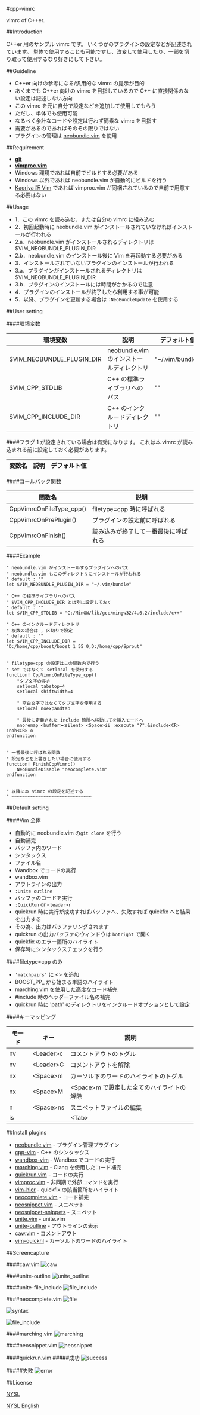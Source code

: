 #cpp-vimrc

vimrc of C++er.



##Introduction

C++er 用のサンプル vimrc です。
いくつかのプラグインの設定などが記述されています。
単体で使用することも可能ですし、改変して使用したり、一部を切り取って使用するなり好きにして下さい。


##Guideline

* C++er 向けの参考になる/汎用的な vimrc の提示が目的
 * あくまでも C++er 向けの vimrc を目指しているので C++ に直接関係のない設定は記述しない方向
* この vimrc を元に自分で設定などを追加して使用してもらう
 * ただし、単体でも使用可能
* なるべく余計なコードや設定は行わず簡素な vimrc を目指す
 * 需要があるのであればそのその限りではない
* プラグインの管理は [neobundle.vim](https://github.com/Shougo/neobundle.vim) を使用


##Requirement

* __[git](http://git-scm.com/)__
* __[vimproc.vim](https://github.com/Shougo/vimproc.vim)__
 * Windows 環境であれば自前でビルドする必要がある
 * Windows 以外であれば neobundle.vim が自動的にビルドを行う
 * [Kaoriya 版 Vim](http://www.kaoriya.net/software/vim/) であれば vimproc.vim が同梱されているので自前で用意する必要はない



##Usage

* 1．この vimrc を読み込む、または自分の vimrc に組み込む
* 2．初回起動時に neobundle.vim がインストールされていなければインストールが行われる
 * 2.a．neobundle.vim がインストールされるディレクトリは $VIM_NEOBUNDLE_PLUGIN_DIR
 * 2.b．neobundle.vim のインストール後に Vim を再起動する必要がある
* 3．インストールされていないプラグインのインストールが行われる
 * 3.a．プラグインがインストールされるディレクトリは $VIM_NEOBUNDLE_PLUGIN_DIR
 * 3.b．プラグインのインストールには時間がかかるので注意
* 4．プラグインのインストールが終了したら利用する事が可能
* 5．以降、プラグインを更新する場合は `:NeoBundleUpdate` を使用する


##User setting

####環境変数

|環境変数|説明|デフォルト値|
|----|----|----|
|$VIM_NEOBUNDLE_PLUGIN_DIR|neobundle.vim のインストールディレクトリ|"~/.vim/bundle/"|
|$VIM_CPP_STDLIB|C++ の標準ライブラリへのパス|""|
|$VIM_CPP_INCLUDE_DIR|C++ のインクルードディレクトリ|""|


####フラグ
1 が設定されている場合は有効になります。
これは本 vimrc が読み込まれる前に設定しておく必要があります。


|変数名|説明|デフォルト値|
|----|----|----|


####コールバック関数

|関数名|説明|
|----|----|
|CppVimrcOnFileType_cpp()|filetype=cpp 時に呼ばれる|
|CppVimrcOnPrePlugin()|プラグインの設定前に呼ばれる|
|CppVimrcOnFinish()|読み込みが終了して一番最後に呼ばれる|


####Example


```vim
" neobundle.vim がインストールするプラグインへのパス
" neobundle.vim もこのディレクトリにインストールが行われる
" default : ""
let $VIM_NEOBUNDLE_PLUGIN_DIR = "~/.vim/bundle"

" C++ の標準ライブラリへのパス
" $VIM_CPP_INCLUDE_DIR とは別に設定しておく
" default : ""
let $VIM_CPP_STDLIB = "C:/MinGW/lib/gcc/mingw32/4.6.2/include/c++"

" C++ のインクルードディレクトリ
" 複数の場合は , 区切りで設定
" default : ""
let $VIM_CPP_INCLUDE_DIR = "D:/home/cpp/boost/boost_1_55_0,D:/home/cpp/Sprout"


" filetype=cpp の設定はこの関数内で行う
" set ではなくて setlocal を使用する
function! CppVimrcOnFileType_cpp()
	"タブ文字の長さ
	setlocal tabstop=4
	setlocal shiftwidth=4

	" 空白文字ではなくてタブ文字を使用する
	setlocal noexpandtab

	" 最後に定義された include 箇所へ移動してを挿入モードへ
	nnoremap <buffer><silent> <Space>ii :execute "?".&include<CR> :noh<CR> o
endfunction


" 一番最後に呼ばれる関数
" 設定などを上書きしたい場合に使用する
function! FinishCppVimrc()
	NeoBundleDisable "neocomplete.vim"
endfunction


" 以降に本 vimrc の設定を記述する
" ~~~~~~~~~~~~~~~~~~~~~~~~~~~~~~
```


##Default setting

####Vim 全体
* 自動的に neobundle.vim の`git clone` を行う
* 自動補完
 * バッファ内のワード
 * シンタックス
 * ファイル名
* Wandbox でコードの実行
 * wandbox.vim
* アウトラインの出力
 * `:Unite outline`
* バッファのコードを実行
 * `:QuickRun` or `<leader>r`
* quickrun 時に実行が成功すればバッファへ、失敗すれば quickfix へと結果を出力する
 * その為、出力はバッファリングされます
* quickrun の出力バッファのウィンドウは `botright` で開く
* quickfix のエラー箇所のハイライト
* 保存時にシンタックスチェックを行う


####filetype=cpp のみ
* `'matchpairs'` に <\> を追加
* BOOST\_PP\_ から始まる単語のハイライト
* marching.vim を使用した高度なコード補完
* #include 時のヘッダーファイル名の補完
* quickrun 時に 'path' のディレクトリをインクルードオプションとして設定


####キーマッピング

|モード|キー|説明|
|----|----|----|
|nv|&lt;Leader&gt;c|コメントアウトのトグル|
|nv|&lt;Leader&gt;C|コメントアウトを解除|
|nx|&lt;Space&gt;m|カーソル下のワードのハイライトのトグル|
|nx|&lt;Space&gt;M|&lt;Space&gt;m で設定した全てのハイライトの解除|
|n|&lt;Space&gt;ns|スニペットファイルの編集|
|is||&lt;Tab&gt;|スニペットの展開|


##Install plugins

* [neobundle.vim](https://github.com/Shougo/neobundle.vim) - プラグイン管理プラグイン
* [cpp-vim](https://github.com/vim-jp/cpp-vim) - C++ のシンタックス
* [wandbox-vim](https://github.com/rhysd/wandbox-vim) - Wandbox でコードの実行
* [marching.vim](https://github.com/osyo-manga/vim-marching) - Clang を使用したコード補完
* [quickrun.vim](https://github.com/thinca/vim-quickrun) - コードの実行
* [vimproc.vim](https://github.com/Shougo/vimproc.vim) - 非同期で外部コマンドを実行
* [vim-hier](https://github.com/jceb/vim-hier) - quickfix の該当箇所をハイライト
* [neocomplete.vim](https://github.com/Shougo/neocomplete.vim) - コード補完
* [neosnippet.vim](https://github.com/Shougo/neosnippet.vim) - スニペット
* [neosnippet-snippets](https://github.com/Shougo/neosnippet-snippets) - スニペット
* [unite.vim](https://github.com/Shougo/unite.vim) - unite.vim
* [unite-outline](https://github.com/Shougo/unite-outline) - アウトラインの表示
* [caw.vim](https://github.com/tyru/caw.vim) - コメントアウト
* [vim-quickhl](https://github.com/t9md/vim-quickhl) - カーソル下のワードのハイライト


##Screencapture


####caw.vim
![caw](https://f.cloud.github.com/assets/214488/1780800/041ae102-6883-11e3-926f-4007ca8b91cf.gif)


####unite-outline
![unite_outline](https://f.cloud.github.com/assets/214488/1779845/b889ba84-6859-11e3-9a23-51eedb171131.PNG)


####unite-file_include
![file_include](https://f.cloud.github.com/assets/214488/1779950/97029b30-685c-11e3-8be6-fb1bf8889c4f.PNG)


####neocomplete.vim
![file](https://f.cloud.github.com/assets/214488/1779896/dad7008c-685a-11e3-8ff9-9471f4c779fd.png)

![syntax](https://f.cloud.github.com/assets/214488/1779905/06ac3038-685b-11e3-91d0-0c85db54d11c.png)

![file_include](https://f.cloud.github.com/assets/214488/1780557/d182211a-6878-11e3-88a8-0bd8c5ff7252.gif)


####marching.vim
![marching](https://f.cloud.github.com/assets/214488/1779935/22c5271a-685c-11e3-97f1-2e9e6fb84720.PNG)


####neosnippet.vim
![neosnippet](https://f.cloud.github.com/assets/214488/1780088/64816da2-6862-11e3-8582-1b0ab238f02f.gif)


####quickrun.vim
#####成功
![success](https://f.cloud.github.com/assets/214488/1780264/729b479c-686b-11e3-9a8c-0f095c06d9fb.PNG)


#####失敗
![error](https://f.cloud.github.com/assets/214488/1780270/b1010030-686b-11e3-937a-3b662a6e6550.PNG)


##License

[NYSL](http://www.kmonos.net/nysl/)

[NYSL English](http://www.kmonos.net/nysl/index.en.html)


